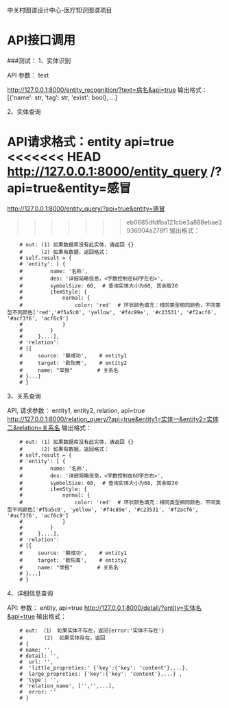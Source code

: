 
中关村图谱设计中心-医疗知识图谱项目

#  API接口调用
###测试：
1、实体识别

API  参数： text

http://127.0.0.1:8000/entity_recognition/?text=病名&api=true
输出格式：[{'name': str, 'tag': str, 'exist': bool}, ...]

2、实体查询

API请求格式：entity   api=true
<<<<<<< HEAD
http://127.0.0.1:8000/entity_query  /?api=true&entity=感冒
=======
http://127.0.0.1:8000/entity_query/?api=true&entity=感冒
>>>>>>> eb0685dfdfba121cbe3a888ebae2936904a278f1
输出格式：

        # out: (1) 如果数据库没有此实体，请返回 {}
        #      (2) 如果有数据，返回格式：
        # self.result = {
        # 'entity': [ {
        #         name: '名称',
        #         des: '详细简略信息，<字数控制在60字左右>',
        #         symbolSize: 60,  # 查询实体大小为60, 其余取30
        #         itemStyle: {
        #             normal: {
        #                 color: 'red'  # 环状颜色填充：相同类型相同颜色，不同类型不同颜色['red','#f5a5c0', 'yellow', '#f4c89e', '#c23531', '#f2acf6', '#acf3f6', 'acf6c9']
        #             }
        #         }
        #     },...],
        # 'relation':
        # [{
        #     source: '蔡成功',    # entity1
        #     target: '欧阳菁',    # entity2
        #     name: "举报"        # 关系名
        # }...]
        # }

3、关系查询

API, 请求参数： entity1, entity2, relation, api=true
http://127.0.0.1:8000/relation_query/?api=true&entity1=实体一&entity2=实体二&relation=关系名
输出格式：

        # out: (1) 如果数据库没有此实体，请返回 {}
        #      (2) 如果有数据，返回格式：
        # self.result = {
        # 'entity': [ {
        #         name: '名称',
        #         des: '详细简略信息，<字数控制在60字左右>',
        #         symbolSize: 60,  # 查询实体大小为60, 其余取30
        #         itemStyle: {
        #             normal: {
        #                 color: 'red'  # 环状颜色填充：相同类型相同颜色，不同类型不同颜色['#f5a5c0', 'yellow', '#f4c89e', '#c23531', '#f2acf6', '#acf3f6', 'acf6c9']
        #             }
        #         }
        #     },...],
        # 'relation':
        # [{
        #     source: '蔡成功',    # entity1
        #     target: '欧阳菁',    # entity2
        #     name: "举报"        # 关系名
        # }...]
        # }

4、详细信息查询

API: 参数： entity, api=true
http://127.0.0.1:8000/detail/?entity=实体名&api=true
输出格式：

        # out: （1） 如果实体不存在，返回{error:'实体不存在'}
        #       (2)  如果实体存在，返回
        # {
        # name: '',
        # detail: '',
        #  url: '',
        #  'little_propreties:' {'key':{'key': 'content'},...},
        #  large_propreties: {'key':{'key': 'content'},...} ,
        # 'type': '',
        # 'relation_name', ['','',...],
        #  error: ''
        # }
